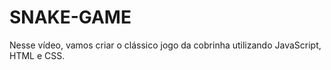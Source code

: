 # SNAKE-GAME
 Nesse vídeo, vamos criar o clássico jogo da cobrinha utilizando JavaScript, HTML e CSS.
